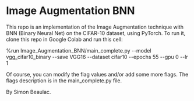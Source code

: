 # Image Augmentation BNN

This repo is an implementation of the Image Augmentation technique with BNN (Binary Neural Net) on the CIFAR-10 dataset, using PyTorch.
To run it, clone this repo in Google Colab and run this cell:

%run Image_Augmentation_BNN/main_complete.py --model vgg_cifar10_binary --save VGG16 --dataset cifar10 --epochs 55 --gpu 0 --lr 1

Of course, you can modify the flag values and/or add some more flags. The flags description is in the main_complete.py file.


By Simon Beaulac.
